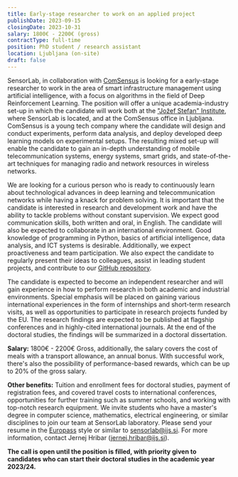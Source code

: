 ```yaml
---
title: Early-stage researcher to work on an applied project
publishDate: 2023-09-15
closingDate: 2023-10-31
salary: 1800€ - 2200€ (gross)
contractType: full-time
position: PhD student / research assistant
location: Ljubljana (on-site)
draft: false
---
```


SensorLab, in collaboration with [ComSensus](https://comsensus.eu) is looking for a early-stage researcher to work in the area of smart infrastructure management using artificial intelligence, with a focus on algorithms in the field of Deep Reinforcement Learning. The position will offer a unique academia-industry set-up in which the candidate will work both at the ["Jožef Stefan" Institute](https://ijs.si), where SensorLab is located, and at the ComSensus office in Ljubljana. ComSensus is a young tech company where the candidate will design and conduct experiments, perform data analysis, and deploy developed deep learning models on experimental setups. The resulting mixed set-up will enable the candidate to gain an in-depth understanding of mobile telecommunication systems, energy systems, smart grids, and state-of-the-art techniques for managing radio and network resources in wireless networks.

We are looking for a curious person who is ready to continuously learn about technological advances in deep learning and telecommunication networks while having a knack for problem solving. It is important that the candidate is interested in research and development work and have the ability to tackle problems without constant supervision. We expect good communication skills, both written and oral, in English. The candidate will also be expected to collaborate in an international environment. Good knowledge of programming in Python, basics of artificial intelligence, data analysis, and ICT systems is desirable. Additionally, we expect proactiveness and team participation. We also expect the candidate to regularly present their ideas to colleagues, assist in leading student projects, and contribute to our [GitHub repository](https://github.com/sensorlab).

The candidate is expected to become an independent researcher and will gain experience in how to perform research in both academic and industrial environments. Special emphasis will be placed on gaining various international experiences in the form of internships and short-term research visits, as well as opportunities to participate in research projects funded by the EU. The research findings are expected to be published at flagship conferences and in highly-cited international journals. At the end of the doctoral studies, the findings will be summarized in a doctoral dissertation.

**Salary:** 1800€ - 2200€ Gross, additionally, the salary covers the cost of meals with a transport allowance, an annual bonus. With successful work, there's also the possibility of performance-based rewards, which can be up to 20% of the gross salary.

**Other benefits:** Tuition and enrollment fees for doctoral studies, payment of registration fees, and covered travel costs to international conferences, opportunities for further training such as summer schools, and working with top-notch research equipment.
We invite students who have a master's degree in computer science, mathematics, electrical engineering, or similar disciplines to join our team at SensorLab laboratory. Please send your resume in the [Europass](https://europa.eu/europass/en/create-europass-cv) style or similar to [sensorlab@ijs.si](mailto:sensorlab@ijs.si). For more information, contact Jernej Hribar ([jernej.hribar@ijs.si](mailto:jernej.hribar@ijs.si)).

**The call is open until the position is filled, with priority given to candidates who can start their doctoral studies in the academic year 2023/24.**